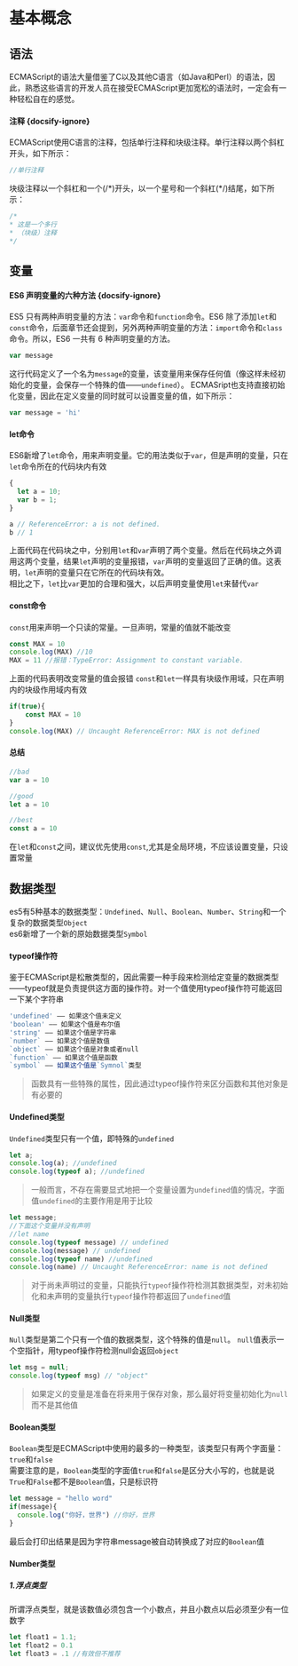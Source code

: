 # 基本概念

## 语法
ECMAScript的语法大量借鉴了C以及其他C语言（如Java和Perl）的语法，因此，熟悉这些语言的开发人员在接受ECMAScript更加宽松的语法时，一定会有一种轻松自在的感觉。
#### 注释 {docsify-ignore}
ECMAScript使用C语言的注释，包括单行注释和块级注释。单行注释以两个斜杠开头，如下所示：
```js
//单行注释
``` 
块级注释以一个斜杠和一个(/\*)开头，以一个星号和一个斜杠(\*/)结尾，如下所示：
```js
/*
* 这是一个多行
* （块级）注释
*/
```
## 变量
#### ES6 声明变量的六种方法 {docsify-ignore}
ES5 只有两种声明变量的方法：`var`命令和`function`命令。ES6 除了添加`let`和`const`命令，后面章节还会提到，另外两种声明变量的方法：`import`命令和`class`命令。所以，ES6 一共有 6 种声明变量的方法。
```js
var message
```
这行代码定义了一个名为`message`的变量，该变量用来保存任何值（像这样未经初始化的变量，会保存一个特殊的值——`undefined`）。
ECMASript也支持直接初始化变量，因此在定义变量的同时就可以设置变量的值，如下所示：
```js
var message = 'hi'
```
#### let命令
ES6新增了`let`命令，用来声明变量。它的用法类似于`var`，但是声明的变量，只在`let`命令所在的代码块内有效
```js
{
  let a = 10;
  var b = 1;
}

a // ReferenceError: a is not defined.
b // 1
```
上面代码在代码块之中，分别用`let`和`var`声明了两个变量。然后在代码块之外调用这两个变量，结果`let`声明的变量报错，`var`声明的变量返回了正确的值。这表明，`let`声明的变量只在它所在的代码块有效。  
相比之下，`let`比`var`更加的合理和强大，以后声明变量使用`let`来替代`var`

#### const命令
`const`用来声明一个只读的常量。一旦声明，常量的值就不能改变
```js
const MAX = 10
console.log(MAX) //10
MAX = 11 //报错：TypeError: Assignment to constant variable.
```
上面的代码表明改变常量的值会报错
`const`和`let`一样具有块级作用域，只在声明内的块级作用域内有效
```js
if(true){
    const MAX = 10
}
console.log(MAX) // Uncaught ReferenceError: MAX is not defined
```
#### 总结
```js
//bad
var a = 10

//good
let a = 10

//best
const a = 10
```
在`let`和`const`之间，建议优先使用`const`,尤其是全局环境，不应该设置变量，只设置常量
## 数据类型
es5有5种基本的数据类型：`Undefined`、`Null`、`Boolean`、`Number`、`String`和一个复杂的数据类型`Object`  
es6新增了一个新的原始数据类型`Symbol`
#### typeof操作符
鉴于ECMAScript是松散类型的，因此需要一种手段来检测给定变量的数据类型——typeof就是负责提供这方面的操作符。对一个值使用typeof操作符可能返回一下某个字符串
```js
'undefined' —— 如果这个值未定义
'boolean' —— 如果这个值是布尔值
'string' —— 如果这个值是字符串
`number` —— 如果这个值是数值
`object` —— 如果这个值是对象或者null
`function` —— 如果这个值是函数
`symbol` —— 如果这个值是`Symnol`类型
```
> 函数具有一些特殊的属性，因此通过typeof操作符来区分函数和其他对象是有必要的
#### Undefined类型
`Undefined`类型只有一个值，即特殊的`undefined`
```js
let a;
console.log(a); //undefined
console.log(typeof a); //undefined
```
>一般而言，不存在需要显式地把一个变量设置为`undefined`值的情况，字面值`undefined`的主要作用是用于比较  

```js
let message; 
//下面这个变量并没有声明 
//let name 
console.log(typeof message) // undefined
console.log(message) // undefined
console.log(typeof name) //undefined
console.log(name) // Uncaught ReferenceError: name is not defined
```
>对于尚未声明过的变量，只能执行`typeof`操作符检测其数据类型，对未初始化和未声明的变量执行`typeof`操作符都返回了`undefined`值
#### Null类型
`Null`类型是第二个只有一个值的数据类型，这个特殊的值是`null`。
`null`值表示一个空指针，用typeof操作符检测null会返回`object`
```js
let msg = null;
console.log(typeof msg) // "object"
```
>如果定义的变量是准备在将来用于保存对象，那么最好将变量初始化为`null`而不是其他值
#### Boolean类型
`Boolean`类型是ECMAScript中使用的最多的一种类型，该类型只有两个字面量：`true`和`false`  
需要注意的是，`Boolean`类型的字面值`true`和`false`是区分大小写的，也就是说`True`和`False`都不是`Boolean`值，只是标识符
```js
let message = "hello word"
if(message){
  console.log("你好，世界") //你好，世界 
} 
```
最后会打印出结果是因为字符串message被自动转换成了对应的`Boolean`值 
####  Number类型
##### 1.浮点类型
所谓浮点类型，就是该数值必须包含一个小数点，并且小数点以后必须至少有一位数字
```js
let float1 = 1.1;
let float2 = 0.1
let float3 = .1 //有效但不推荐
```



















